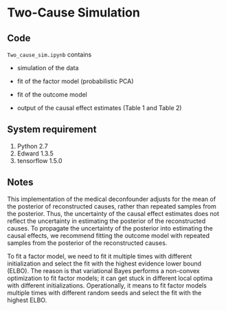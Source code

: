 # Two-Cause Simulation

## Code

`Two_cause_sim.ipynb` contains 

+ simulation of the data

+ fit of the factor model (probabilistic PCA)

+ fit of the outcome model

+ output of the causal effect estimates (Table 1 and Table 2)


## System requirement
1. Python 2.7
2. Edward 1.3.5
3. tensorflow 1.5.0


## Notes
This implementation of the medical deconfounder adjusts for the mean of the posterior of reconstructed causes, rather than repeated samples from the posterior. Thus, the uncertainty of the causal effect estimates does not reflect the uncertainty in estimating the posterior of the reconstructed causes. To propagate the uncertainty of the posterior into estimating the causal effects, we recommend fitting the outcome model with repeated samples from the posterior of the reconstructed causes.

To fit a factor model, we need to fit it multiple times with different initialization and select the fit with the highest evidence lower bound (ELBO). The reason is that variational Bayes performs a non-convex optimization to fit factor models; it can get stuck in different local optima with different initializations. Operationally, it means to fit factor models multiple times with different random seeds and select the fit with the highest ELBO.



